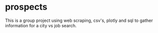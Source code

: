 # prospects
This is a group project using web scraping, csv's, plotly and sql to gather information for a city vs job search.
